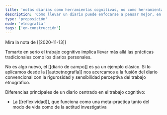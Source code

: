 ```yaml
---
title: 'notas diarias como herramientas cognitivas, no como herramientas productivas'
description: 'Cómo llevar un diario puede enfocarse a pensar mejor, en lugar de sentirse mejor o trabajar mejor'
type: 'proposición'
node: 'etnografía'
tags: ['en-construcción']
---
```


Mira la nota de [[2020-11-13]]

Tomarte en serio el trabajo cognitivo implica llevar más allá las prácticas tradicionales como los diarios personales.

No es algo nuevo, el [[diario de campo]] es ya un ejemplo clásico. Si lo aplicamos desde la [[autoetnografía]] nos acercamos a la fusión del diario convencional con la rigurosidad y sensibilidad perceptiva del trabajo etnográfico.

Diferencias principales de un diario centrado en el trabajo cognitivo:

- La [[reflexividad]], que funciona como una meta-práctica tanto del modo de vida como de la actitud investigativa